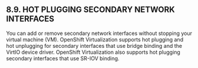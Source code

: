 ## 8.9. HOT PLUGGING SECONDARY NETWORK INTERFACES

You can add or remove secondary network interfaces without stopping your virtual machine (VM). OpenShift Virtualization supports hot plugging and hot unplugging for secondary interfaces that use bridge binding and the VirtIO device driver. OpenShift Virtualization also supports hot plugging secondary interfaces that use SR-IOV binding.

<!-- image -->

